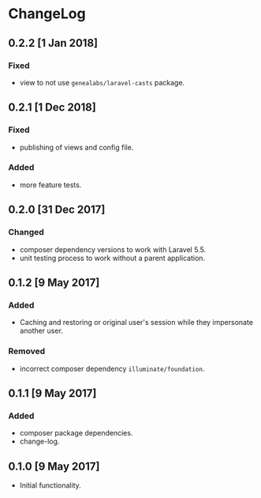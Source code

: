 # ChangeLog
## 0.2.2 [1 Jan 2018]
### Fixed
- view to not use `genealabs/laravel-casts` package.

## 0.2.1 [1 Dec 2018]
### Fixed
- publishing of views and config file.

### Added
- more feature tests.

## 0.2.0 [31 Dec 2017]
### Changed
- composer dependency versions to work with Laravel 5.5.
- unit testing process to work without a parent application.

## 0.1.2 [9 May 2017]
### Added
- Caching and restoring or original user's session while they impersonate another user.

### Removed
- incorrect composer dependency `illuminate/foundation`.

## 0.1.1 [9 May 2017]
### Added
- composer package dependencies.
- change-log.

## 0.1.0 [9 May 2017]
- Initial functionality.
